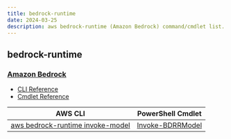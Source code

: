 ```yaml
---
title: bedrock-runtime
date: 2024-03-25
description: aws bedrock-runtime (Amazon Bedrock) command/cmdlet list.
---
```


## bedrock-runtime

### [Amazon Bedrock](https://aws.amazon.com/bedrock/)

* [CLI Reference](https://awscli.amazonaws.com/v2/documentation/api/latest/reference/bedrock-runtime/index.html)
* [Cmdlet Reference](https://docs.aws.amazon.com/powershell/latest/reference/items/BedrockRuntime_cmdlets.html)

|AWS CLI|PowerShell Cmdlet|
|----|----|
|[aws bedrock-runtime invoke-model](https://awscli.amazonaws.com/v2/documentation/api/latest/reference/bedrock-runtime/invoke-model.html)|[Invoke-BDRRModel](https://docs.aws.amazon.com/powershell/latest/reference/items/Invoke-BDRRModel.html)|

